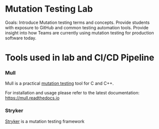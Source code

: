 # Mutation Testing Lab
Goals:
Introduce Mutation testing terms and concepts.
Provide students with exposure to GitHub and common testing automation tools.
Provide insight into how Teams are currently using mutation testing for production software today.



# Tools used in lab and CI/CD Pipeline 
### Mull

Mull is a practical [mutation testing](https://mull.readthedocs.io/en/latest/MutationTestingIntro.html) tool for C and C++.

For installation and usage please refer to the latest documentation: https://mull.readthedocs.io

### Stryker

[Stryker](https://stryker-mutator.io/) is a mutation testing framework

